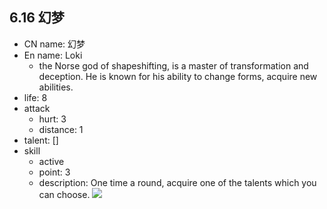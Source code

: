 ## 6.16 幻梦
- CN name: 幻梦
- En name: Loki
	- the Norse god of shapeshifting, is a master of transformation and deception. He is known for his ability to change forms, acquire new abilities.
- life: 8
- attack
	- hurt: 3
	- distance: 1
- talent: \[\]
- skill
	- active
	- point: 3
	- description: One time a round, acquire one of the talents which you can choose.
![](https://imgsa.baidu.com/forum/w%3D580/sign=40cc01d3b60e7bec23da03e91f2cb9fa/207181dda144ad34204f925bdea20cf433ad85c8.jpg)  

  
